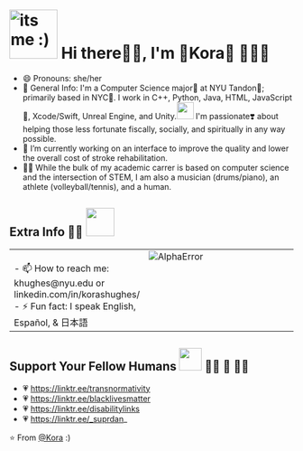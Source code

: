 <!--  hi <3  -->
# <img src="https://d1fdloi71mui9q.cloudfront.net/wjwQrPRSKqYI76M4yDZy_6fS6WckPmMvMvH6D" width=85 height=87 alt="its me :)"> Hi there👋🏽, I'm 🌸Kora🌸 👩🏽‍💻  
  - 😄 Pronouns: she/her
  - 💬 General Info: I'm a Computer Science major🧠 at NYU Tandon💜; primarily based in NYC🌃. I work in C++, Python, Java, HTML, JavaScript📝, Xcode/Swift, Unreal Engine, and Unity.<img src="https://media.giphy.com/media/WUlplcMpOCEmTGBtBW/giphy.gif" width="30">  I'm passionate❣️ about helping those less fortunate fiscally, socially, and spiritually in any way possible. 
  - 🔭 I’m currently working on an interface to improve the quality and lower the overall cost of stroke rehabilitation.
  - ✍🏽 While the bulk of my academic carrer is based on computer science and the intersection of STEM, I am also a musician (drums/piano), an athlete (volleyball/tennis), and a human.
  
## Extra Info 💁🏽 <img src="https://media.giphy.com/media/VgCDAzcKvsR6OM0uWg/giphy.gif" width="50">
  <table><tr><td valign="top" width="45%">
    <br> - 📫 How to reach me: khughes@nyu.edu or linkedin.com/in/korashughes/ </br>
    - ⚡ Fun fact: I speak English, Español, & 日本語
  </td><td valign="top" width="55%">
    <img src="https://github-readme-stats.vercel.app/api?username=AlphaError&show_icons=true" alt="AlphaError" />
  </td></tr></table>

## Support Your Fellow Humans <img src="https://media.giphy.com/media/LnQjpWaON8nhr21vNW/giphy.gif" width="40"> 🏳️‍🌈 🤎 🏳️‍⚧️
  - 💗 https://linktr.ee/transnormativity
  - 💗 https://linktr.ee/blacklivesmatter
  - 💗 https://linktr.ee/disabilitylinks
  - 💗 https://linktr.ee/_suprdan_

⭐️ From [@Kora](https://github.com/AlphaError) :)
